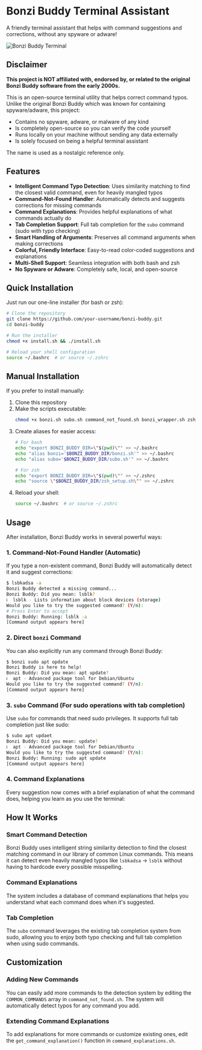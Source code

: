 # Bonzi Buddy Terminal Assistant

A friendly terminal assistant that helps with command suggestions and corrections, without any spyware or adware!

![Bonzi Buddy Terminal](https://i.imgur.com/7qVZeMj.png)

## Disclaimer

**This project is NOT affiliated with, endorsed by, or related to the original Bonzi Buddy software from the early 2000s.**

This is an open-source terminal utility that helps correct command typos. Unlike the original Bonzi Buddy which was known for containing spyware/adware, this project:
- Contains no spyware, adware, or malware of any kind
- Is completely open-source so you can verify the code yourself
- Runs locally on your machine without sending any data externally
- Is solely focused on being a helpful terminal assistant

The name is used as a nostalgic reference only.

## Features

- **Intelligent Command Typo Detection**: Uses similarity matching to find the closest valid command, even for heavily mangled typos
- **Command-Not-Found Handler**: Automatically detects and suggests corrections for missing commands
- **Command Explanations**: Provides helpful explanations of what commands actually do
- **Tab Completion Support**: Full tab completion for the `subo` command (sudo with typo checking)
- **Smart Handling of Arguments**: Preserves all command arguments when making corrections
- **Colorful, Friendly Interface**: Easy-to-read color-coded suggestions and explanations
- **Multi-Shell Support**: Seamless integration with both bash and zsh
- **No Spyware or Adware**: Completely safe, local, and open-source

## Quick Installation

Just run our one-line installer (for bash or zsh):

```bash
# Clone the repository
git clone https://github.com/your-username/bonzi-buddy.git
cd bonzi-buddy

# Run the installer
chmod +x install.sh && ./install.sh

# Reload your shell configuration
source ~/.bashrc  # or source ~/.zshrc
```

## Manual Installation

If you prefer to install manually:

1. Clone this repository
2. Make the scripts executable:
   ```bash
   chmod +x bonzi.sh subo.sh command_not_found.sh bonzi_wrapper.sh zsh_setup.sh
   ```
3. Create aliases for easier access:
   ```bash
   # For bash
   echo "export BONZI_BUDDY_DIR=\"$(pwd)\"" >> ~/.bashrc
   echo "alias bonzi='$BONZI_BUDDY_DIR/bonzi.sh'" >> ~/.bashrc
   echo "alias subo='$BONZI_BUDDY_DIR/subo.sh'" >> ~/.bashrc
   
   # For zsh
   echo "export BONZI_BUDDY_DIR=\"$(pwd)\"" >> ~/.zshrc
   echo "source \"$BONZI_BUDDY_DIR/zsh_setup.sh\"" >> ~/.zshrc
   ```
4. Reload your shell:
   ```bash
   source ~/.bashrc  # or source ~/.zshrc
   ```

## Usage

After installation, Bonzi Buddy works in several powerful ways:

### 1. Command-Not-Found Handler (Automatic)

If you type a non-existent command, Bonzi Buddy will automatically detect it and suggest corrections:

```bash
$ lsbkadsa -a
Bonzi Buddy detected a missing command...
Bonzi Buddy: Did you mean: lsblk?
ℹ️  lsblk - Lists information about block devices (storage)
Would you like to try the suggested command? (Y/n): 
# Press Enter to accept
Bonzi Buddy: Running: lsblk -a
[Command output appears here]
```

### 2. Direct `bonzi` Command

You can also explicitly run any command through Bonzi Buddy:

```bash
$ bonzi sudo apt opdate
Bonzi Buddy is here to help!
Bonzi Buddy: Did you mean: apt update?
ℹ️  apt - Advanced package tool for Debian/Ubuntu
Would you like to try the suggested command? (Y/n): 
[Command output appears here]
```

### 3. `subo` Command (For sudo operations with tab completion)

Use `subo` for commands that need sudo privileges. It supports full tab completion just like sudo:

```bash
$ subo apt updaet
Bonzi Buddy: Did you mean: update?
ℹ️  apt - Advanced package tool for Debian/Ubuntu
Would you like to try the suggested command? (Y/n): 
Bonzi Buddy: Running: sudo apt update
[Command output appears here]
```

### 4. Command Explanations

Every suggestion now comes with a brief explanation of what the command does, helping you learn as you use the terminal:

## How It Works

### Smart Command Detection
Bonzi Buddy uses intelligent string similarity detection to find the closest matching command in our library of common Linux commands. This means it can detect even heavily mangled typos like `lsbkadsa` → `lsblk` without having to hardcode every possible misspelling.

### Command Explanations
The system includes a database of command explanations that helps you understand what each command does when it's suggested.

### Tab Completion
The `subo` command leverages the existing tab completion system from sudo, allowing you to enjoy both typo checking and full tab completion when using sudo commands.

## Customization

### Adding New Commands
You can easily add more commands to the detection system by editing the `COMMON_COMMANDS` array in `command_not_found.sh`. The system will automatically detect typos for any command you add.

### Extending Command Explanations
To add explanations for more commands or customize existing ones, edit the `get_command_explanation()` function in `command_explanations.sh`.
